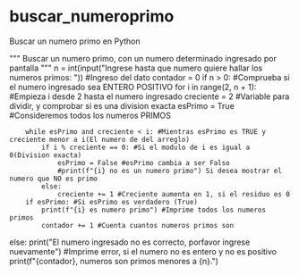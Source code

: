 # buscar_numeroprimo
Buscar un numero primo en Python

"""
Buscar un numero primo, con un numero determinado ingresado por pantalla
"""
n = int(input("Ingrese hasta que numero quiere hallar los numeros primos: ")) #Ingreso del dato
contador = 0
if n > 0: #Comprueba si el numero ingresado sea ENTERO POSITIVO
    for i in range(2, n + 1): #Empieza i desde 2 hasta el numero ingresado
        creciente = 2 #Variable para dividir, y comprobar si es una division exacta
        esPrimo = True #Consideremos todos los numeros PRIMOS

        while esPrimo and creciente < i: #Mientras esPrimo es TRUE y creciente menor a i(El numero de del arreglo)
            if i % creciente == 0: #Si el modulo de i es igual a 0(Division exacta)
                esPrimo = False #esPrimo cambia a ser Falso
                #print(f"{i} no es un numero primo") Si desea mostrar el numero que NO es primo
            else:
                creciente += 1 #Creciente aumenta en 1, si el residuo es 0
        if esPrimo: #Si esPrimo es verdadero (True)
            print(f"{i} es numero primo") #Imprime todos los numeros primos
            contador += 1 #Cuenta cuantos numeros primos son
else:
    print("El numero ingresado no es correcto, porfavor ingrese nuevamente") #Imprime error, si el numero no es entero y no es positivo
    print(f"{contador}, numeros son primos menores a {n}.")
